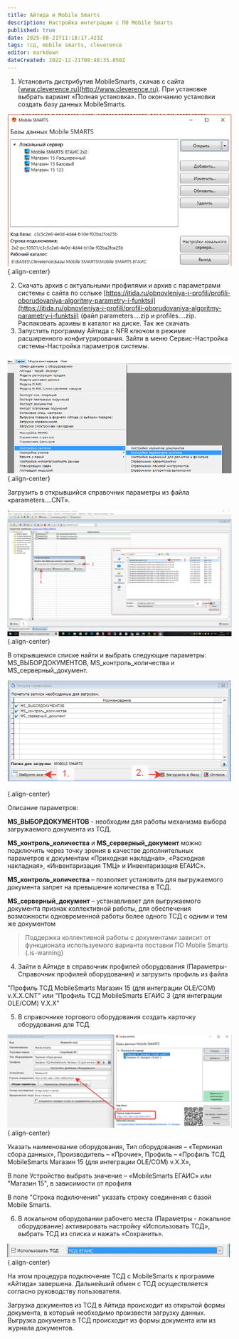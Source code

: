 ```yaml
---
title: Айтида и Mobile Smarts
description: Настройка интеграции с ПО Mobile Smarts
published: true
date: 2025-08-21T11:18:17.423Z
tags: тсд, mobile smarts, cleverence
editor: markdown
dateCreated: 2022-12-21T08:48:35.850Z
---
```


1.  Установить дистрибутив MobileSmarts, скачав с сайта [www.cleverence.ru](http://www.cleverence.ru). При установке выбрать вариант «Полная установка». По окончанию установки создать базу данных MobileSmarts.

![](/images/integrations/mobilesmarts/a216e18e83c811bff362dfc220a56d76.png){.align-center}


2. Скачать архив с актуальными профилями и архив с параметрами системы с сайта по сслыке [https://itida.ru/obnovleniya-i-profili/profili-oborudovaniya-algoritmy-parametry-i-funktsii](https://itida.ru/obnovleniya-i-profili/profili-oborudovaniya-algoritmy-parametry-i-funktsii) (файл parameters....zip и profiles....zip. Распаковать архивы в каталог на диске. Так же скачать 
3.  Запустить программу Айтида с NFR ключом в режиме расширенного конфигурирования.
	Зайти в меню Сервис-Настройка системы-Настройка параметров системы.
	
![](/images/integrations/mobilesmarts/43d01d21989215a6d12eb18d22b3b1f1.png){.align-center}

Загрузить в открывшийся справочник параметры из файла «parameters....CNT».

![](/images/integrations/mobilesmarts/bb4627c5c916c76ce0248d2e65927f9b.png){.align-center}

В открывшемся списке найти и выбрать следующие параметры: MS_ВЫБОРДОКУМЕНТОВ, MS_контроль_количества и MS_серверный_документ.

![](/images/integrations/mobilesmarts/80a66dabe8e9d94e405b34b2c4f59d58.png){.align-center}

Описание параметров:

**MS_ВЫБОРДОКУМЕНТОВ** - необходим для работы механизма выбора загружаемого документа из ТСД.

**MS_контроль_количества** и **MS_серверный_документ** можно подключить через точку зрения в качестве дополнительных параметров к документам «Приходная накладная», «Расходная накладная», «Инвентаризация ТМЦ» и Инвентаризация ЕГАИС».

**MS_контроль_количества** – позволяет установить для выгружаемого документа запрет на превышение количества в ТСД.

**MS_серверный_документ** – устанавливает для выгружаемого документа признак коллективной работы, для обеспечения возможности одновременной работы более одного ТСД с одним и тем же документом

> Поддержка коллективной работы с документами зависит от функционала используемого варианта поставки ПО Mobile Smarts
{.is-warning}


4.  Зайти в Айтиде в справочник профилей оборудования (Параметры-Справочник профилей оборудования) и загрузить профиль из файла

"Профиль ТСД MobileSmarts Магазин 15 (для интеграции OLE/COM) v.Х.Х.CNT" или "Профиль ТСД MobileSmarts ЕГАИС 3 (для интеграции OLE/COM) V.Х.Х"

5.  В справочнике торгового оборудования создать карточку оборудования для ТСД.

![tsd_equipment.png](/images/integrations/mobilesmarts/tsd_equipment.png){.align-center}
  
Указать наименование оборудования,
Тип оборудования – «Терминал сбора данных»,
Производитель – «Прочие»,
Профиль – «Профиль ТСД MobileSmarts Магазин 15 (для интеграции OLE/COM) v.Х.Х»,

В поле Устройство выбрать значение – «MobileSmarts ЕГАИС» или "Магазин 15", в зависимости от профиля

В поле "Строка подключения" указать строку соединения с базой Mobile Smarts.

6. В локальном оборудовании рабочего места (Параметры - локальное оборудование) активировать настройку «Использовать ТСД», выбрать ТСД из списка и нажать «Сохранить».

![](/images/integrations/mobilesmarts/93e4f6ae2408f5941e4589c10291f699.png){.align-center}

На этом процедура подключение ТСД с MobileSmarts к программе «Айтида» завершена.
Дальнейший обмен с ТСД осуществляется согласно руководству пользователя.

Загрузка документов из ТСД в Айтида происходит из открытой формы документа, в который необходимо произвести загрузку данных. Выгрузка документа в ТСД происходит из формы документа или из журнала документов.

